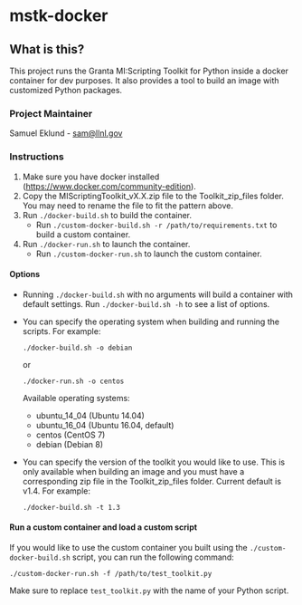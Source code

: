 # mstk-docker

## What is this?
This project runs the Granta MI:Scripting Toolkit for Python inside a docker container for dev purposes. It also provides a tool to build an image with customized Python packages.

### Project Maintainer
Samuel Eklund - sam@llnl.gov

### Instructions

1. Make sure you have docker installed (https://www.docker.com/community-edition).
1. Copy the MIScriptingToolkit_vX.X.zip file to the Toolkit_zip_files folder. You may need to rename the file to fit the pattern above.
1. Run `./docker-build.sh` to build the container.
    - Run `./custom-docker-build.sh -r /path/to/requirements.txt` to build a custom container.
1. Run `./docker-run.sh` to launch the container.
    - Run `./custom-docker-run.sh` to launch the custom container.

#### Options

- Running `./docker-build.sh` with no arguments will build a container with default settings. Run `./docker-build.sh -h` to see a list of options.

- You can specify the operating system when building and running the scripts. For example:

    `./docker-build.sh -o debian`

    or

    `./docker-run.sh -o centos`

    Available operating systems:
    - ubuntu_14_04 (Ubuntu 14.04)
    - ubuntu_16_04 (Ubuntu 16.04, default)
    - centos (CentOS 7)
    - debian (Debian 8)

- You can specify the version of the toolkit you would like to use. This is only available when building an image and you must have a corresponding zip file in the Toolkit_zip_files folder. Current default is v1.4. For example:

    `./docker-build.sh -t 1.3`

#### Run a custom container and load a custom script

If you would like to use the custom container you built using the `./custom-docker-build.sh` script, you can run the following command:

`./custom-docker-run.sh -f /path/to/test_toolkit.py`

Make sure to replace `test_toolkit.py` with the name of your Python script.